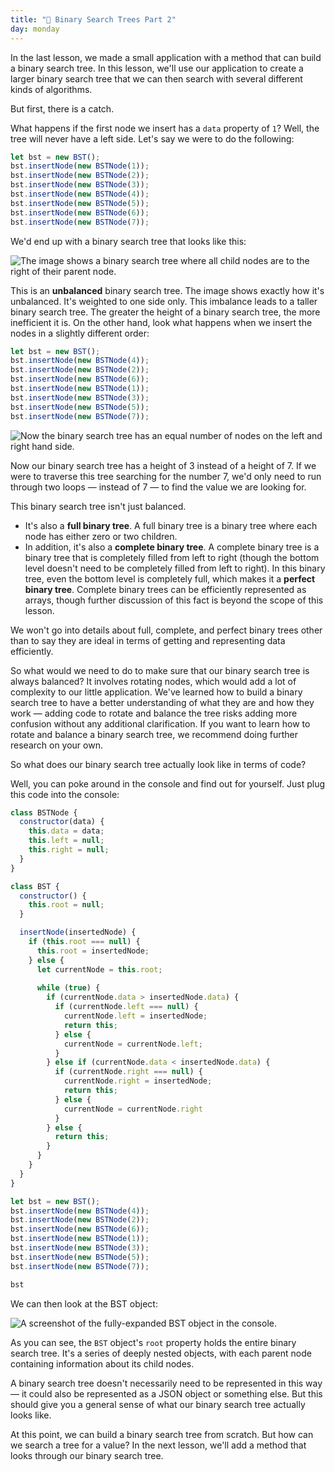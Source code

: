 ```yaml
---
title: "📓 Binary Search Trees Part 2"
day: monday
---
```


In the last lesson, we made a small application with a method that can build a binary search tree. In this lesson, we'll use our application to create a larger binary search tree that we can then search with several different kinds of algorithms.

But first, there is a catch.

What happens if the first node we insert has a `data` property of `1`? Well, the tree will never have a left side. Let's say we were to do the following:

```js
let bst = new BST();
bst.insertNode(new BSTNode(1));
bst.insertNode(new BSTNode(2));
bst.insertNode(new BSTNode(3));
bst.insertNode(new BSTNode(4));
bst.insertNode(new BSTNode(5));
bst.insertNode(new BSTNode(6));
bst.insertNode(new BSTNode(7));
```

We'd end up with a binary search tree that looks like this:

![The image shows a binary search tree where all child nodes are to the right of their parent node.](https://learnhowtoprogram.s3.us-west-2.amazonaws.com/computer-science-curriculum-2020/unbalanced_tree.png)

This is an **unbalanced** binary search tree. The image shows exactly how it's unbalanced. It's weighted to one side only. This imbalance leads to a taller binary search tree. The greater the height of a binary search tree, the more inefficient it is. On the other hand, look what happens when we insert the nodes in a slightly different order:

```js
let bst = new BST();
bst.insertNode(new BSTNode(4));
bst.insertNode(new BSTNode(2));
bst.insertNode(new BSTNode(6));
bst.insertNode(new BSTNode(1));
bst.insertNode(new BSTNode(3));
bst.insertNode(new BSTNode(5));
bst.insertNode(new BSTNode(7));
```

![Now the binary search tree has an equal number of nodes on the left and right hand side.](https://learnhowtoprogram.s3.us-west-2.amazonaws.com/computer-science-curriculum-2020/full_binary_tree.png)

Now our binary search tree has a height of 3 instead of a height of 7. If we were to traverse this tree searching for the number 7, we'd only need to run through two loops — instead of 7 — to find the value we are looking for.

This binary search tree isn't just balanced.

* It's also a **full binary tree**. A full binary tree is a binary tree where each node has either zero or two children.
* In addition, it's also a **complete binary tree**. A complete binary tree is a binary tree that is completely filled from left to right (though the bottom level doesn't need to be completely filled from left to right). In this binary tree, even the bottom level is completely full, which makes it a **perfect binary tree**. Complete binary trees can be efficiently represented as arrays, though further discussion of this fact is beyond the scope of this lesson.

We won't go into details about full, complete, and perfect binary trees other than to say they are ideal in terms of getting and representing data efficiently.

So what would we need to do to make sure that our binary search tree is always balanced? It involves rotating nodes, which would add a lot of complexity to our little application. We've learned how to build a binary search tree to have a better understanding of what they are and how they work — adding code to rotate and balance the tree risks adding more confusion without any additional clarification. If you want to learn how to rotate and balance a binary search tree, we recommend doing further research on your own.

So what does our binary search tree actually look like in terms of code?

Well, you can poke around in the console and find out for yourself. Just plug this code into the console:

```js
class BSTNode {
  constructor(data) {
    this.data = data;
    this.left = null;
    this.right = null;
  }
}

class BST {
  constructor() {
    this.root = null;
  }

  insertNode(insertedNode) {
    if (this.root === null) {
      this.root = insertedNode;
    } else {
      let currentNode = this.root;
      
      while (true) {
        if (currentNode.data > insertedNode.data) {
          if (currentNode.left === null) {
            currentNode.left = insertedNode;
            return this;
          } else {
            currentNode = currentNode.left;
          }
        } else if (currentNode.data < insertedNode.data) {
          if (currentNode.right === null) {
            currentNode.right = insertedNode;
            return this;
          } else {
            currentNode = currentNode.right
          }
        } else {
          return this;
        }
      }
    }
  }
}

let bst = new BST();
bst.insertNode(new BSTNode(4));
bst.insertNode(new BSTNode(2));
bst.insertNode(new BSTNode(6));
bst.insertNode(new BSTNode(1));
bst.insertNode(new BSTNode(3));
bst.insertNode(new BSTNode(5));
bst.insertNode(new BSTNode(7));

bst
```

We can then look at the BST object:

![A screenshot of the fully-expanded BST object in the console.](https://learnhowtoprogram.s3.us-west-2.amazonaws.com/computer-science-curriculum-2020/BST_object.png)

As you can see, the `BST` object's `root` property holds the entire binary search tree. It's a series of deeply nested objects, with each parent node containing information about its child nodes.

A binary search tree doesn't necessarily need to be represented in this way — it could also be represented as a JSON object or something else. But this should give you a general sense of what our binary search tree actually looks like.

At this point, we can build a binary search tree from scratch. But how can we search a tree for a value? In the next lesson, we'll add a method that looks through our binary search tree.
